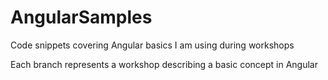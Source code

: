 # AngularSamples

Code snippets covering Angular basics I am using during workshops

Each branch represents a workshop describing a basic concept in Angular
